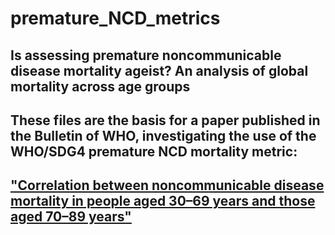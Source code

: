 # premature_NCD_metrics

## Is assessing premature noncommunicable disease mortality ageist? An analysis of global mortality across age groups

## These files are the basis for a paper published in the Bulletin of WHO, investigating the use of the WHO/SDG4 premature NCD mortality metric:

## ["Correlation between noncommunicable disease mortality in people aged 30–69 years and those aged 70–89 years"](http://dx.doi.org/10.2471/BLT.18.227132)

